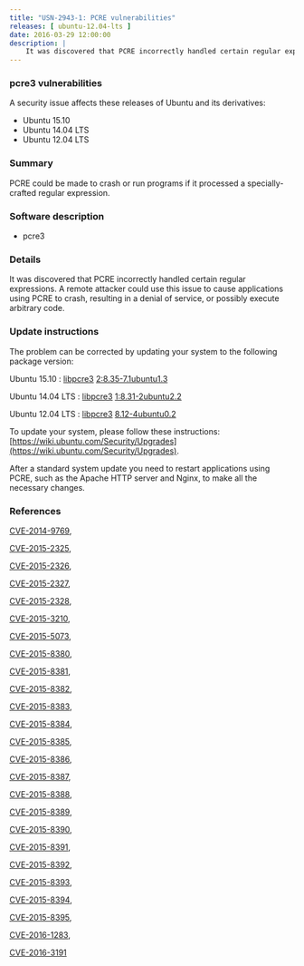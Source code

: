 ```yaml
---
title: "USN-2943-1: PCRE vulnerabilities"
releases: [ ubuntu-12.04-lts ]
date: 2016-03-29 12:00:00
description: |
    It was discovered that PCRE incorrectly handled certain regular expressions. A remote attacker could use this issue to cause applications using PCRE to crash, resulting in a denial of service, or possibly execute arbitrary code. 
--- 
```

 
### pcre3 vulnerabilities

A security issue affects these releases of Ubuntu and its derivatives:

* Ubuntu 15.10
* Ubuntu 14.04 LTS
* Ubuntu 12.04 LTS

### Summary

PCRE could be made to crash or run programs if it processed a specially-crafted regular expression.

### Software description

* pcre3 

### Details

It was discovered that PCRE incorrectly handled certain regular expressions. A remote attacker could use this issue to cause applications using PCRE to crash, resulting in a denial of service, or possibly execute arbitrary code. 

### Update instructions

The problem can be corrected by updating your system to the following package version:

Ubuntu 15.10
 : [libpcre3](https://launchpad.net/ubuntu/+source/pcre3) <span> [2:8.35-7.1ubuntu1.3](https://launchpad.net/ubuntu/+source/pcre3/2:8.35-7.1ubuntu1.3) </span> 

Ubuntu 14.04 LTS
 : [libpcre3](https://launchpad.net/ubuntu/+source/pcre3) <span> [1:8.31-2ubuntu2.2](https://launchpad.net/ubuntu/+source/pcre3/1:8.31-2ubuntu2.2) </span> 

Ubuntu 12.04 LTS
 : [libpcre3](https://launchpad.net/ubuntu/+source/pcre3) <span> [8.12-4ubuntu0.2](https://launchpad.net/ubuntu/+source/pcre3/8.12-4ubuntu0.2) </span> 

To update your system, please follow these instructions: [https://wiki.ubuntu.com/Security/Upgrades](https://wiki.ubuntu.com/Security/Upgrades).

After a standard system update you need to restart applications using PCRE, such as the Apache HTTP server and Nginx, to make all the necessary changes. 

### References

 [CVE-2014-9769](http://people.ubuntu.com/~ubuntu-security/cve/CVE-2014-9769), 

 [CVE-2015-2325](http://people.ubuntu.com/~ubuntu-security/cve/CVE-2015-2325), 

 [CVE-2015-2326](http://people.ubuntu.com/~ubuntu-security/cve/CVE-2015-2326), 

 [CVE-2015-2327](http://people.ubuntu.com/~ubuntu-security/cve/CVE-2015-2327), 

 [CVE-2015-2328](http://people.ubuntu.com/~ubuntu-security/cve/CVE-2015-2328), 

 [CVE-2015-3210](http://people.ubuntu.com/~ubuntu-security/cve/CVE-2015-3210), 

 [CVE-2015-5073](http://people.ubuntu.com/~ubuntu-security/cve/CVE-2015-5073), 

 [CVE-2015-8380](http://people.ubuntu.com/~ubuntu-security/cve/CVE-2015-8380), 

 [CVE-2015-8381](http://people.ubuntu.com/~ubuntu-security/cve/CVE-2015-8381), 

 [CVE-2015-8382](http://people.ubuntu.com/~ubuntu-security/cve/CVE-2015-8382), 

 [CVE-2015-8383](http://people.ubuntu.com/~ubuntu-security/cve/CVE-2015-8383), 

 [CVE-2015-8384](http://people.ubuntu.com/~ubuntu-security/cve/CVE-2015-8384), 

 [CVE-2015-8385](http://people.ubuntu.com/~ubuntu-security/cve/CVE-2015-8385), 

 [CVE-2015-8386](http://people.ubuntu.com/~ubuntu-security/cve/CVE-2015-8386), 

 [CVE-2015-8387](http://people.ubuntu.com/~ubuntu-security/cve/CVE-2015-8387), 

 [CVE-2015-8388](http://people.ubuntu.com/~ubuntu-security/cve/CVE-2015-8388), 

 [CVE-2015-8389](http://people.ubuntu.com/~ubuntu-security/cve/CVE-2015-8389), 

 [CVE-2015-8390](http://people.ubuntu.com/~ubuntu-security/cve/CVE-2015-8390), 

 [CVE-2015-8391](http://people.ubuntu.com/~ubuntu-security/cve/CVE-2015-8391), 

 [CVE-2015-8392](http://people.ubuntu.com/~ubuntu-security/cve/CVE-2015-8392), 

 [CVE-2015-8393](http://people.ubuntu.com/~ubuntu-security/cve/CVE-2015-8393), 

 [CVE-2015-8394](http://people.ubuntu.com/~ubuntu-security/cve/CVE-2015-8394), 

 [CVE-2015-8395](http://people.ubuntu.com/~ubuntu-security/cve/CVE-2015-8395), 

 [CVE-2016-1283](http://people.ubuntu.com/~ubuntu-security/cve/CVE-2016-1283), 

 [CVE-2016-3191](http://people.ubuntu.com/~ubuntu-security/cve/CVE-2016-3191)
 
